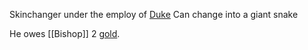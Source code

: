 Skinchanger under the employ of [Duke](Duke's%20Organisation.md)
Can change into a giant snake

He owes [[Bishop]] 2 [gold](Currency.md).